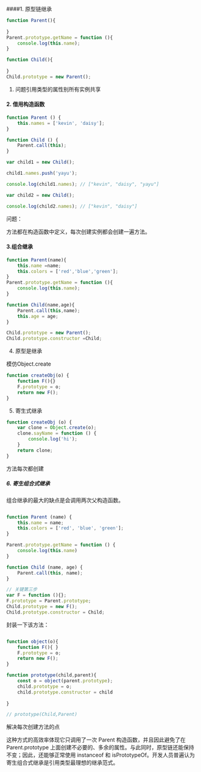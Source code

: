 ####1. 原型链继承

```javascript
function Parent(){
    
}
Parent.prototype.getName = function (){
    console.log(this.name);
}

function Child(){
    
}
Child.prototype = new Parent();

```
1. 问题引用类型的属性别所有实例共享

#### 2. 借用构造函数

```javascript
function Parent () {
    this.names = ['kevin', 'daisy'];
}

function Child () {
    Parent.call(this);
}

var child1 = new Child();

child1.names.push('yayu');

console.log(child1.names); // ["kevin", "daisy", "yayu"]

var child2 = new Child();

console.log(child2.names); // ["kevin", "daisy"]

```
问题：

方法都在构造函数中定义，每次创建实例都会创建一遍方法。

#### 3.组合继承

```javascript
function Parent(name){
    this.name =name;
    this.colors = ['red','blue','green'];
}
Parent.prototype.getName = function (){
    console.log(this.name);
}

function Child(name,age){
    Parent.call(this,name);
    this.age = age;
}

Child.prototype = new Parent();
Child.prototype.constructor =Child;

```

4. 原型是继承

模仿Object.create

```javascript
function createObj(o) {
    function F(){}
    F.prototype = o;
    return new F();
}
```

5. 寄生式继承

```javascript
function createObj (o) {
    var clone = Object.create(o);
    clone.sayName = function () {
        console.log('hi');
    }
    return clone;
}
```
方法每次都创建

##### 6. 寄生组合式继承

组合继承的最大的缺点是会调用两次父构造函数。

```javascript

function Parent (name) {
    this.name = name;
    this.colors = ['red', 'blue', 'green'];
}

Parent.prototype.getName = function () {
    console.log(this.name)
}

function Child (name, age) {
    Parent.call(this, name);
}

// 关键第三步
var F = function (){};
F.prototype = Parent.prototype;
Child.prototype = new F();
Child.prototype.constructor = Child;

```

封装一下该方法：
```javascript

function object(o){
    function F(){ }
    F.prototype = o;
    return new F();
}

function prototype(child,parent){
    const o = object(parent.prototype);
    child.prototype = o;
    child.prototype.constructor = child
    
}

// prototype(Child,Parent)

```

解决每次创建方法的点

这种方式的高效率体现它只调用了一次 Parent 构造函数，并且因此避免了在 Parent.prototype 上面创建不必要的、多余的属性。与此同时，原型链还能保持不变；因此，还能够正常使用 instanceof 和 isPrototypeOf。开发人员普遍认为寄生组合式继承是引用类型最理想的继承范式。
